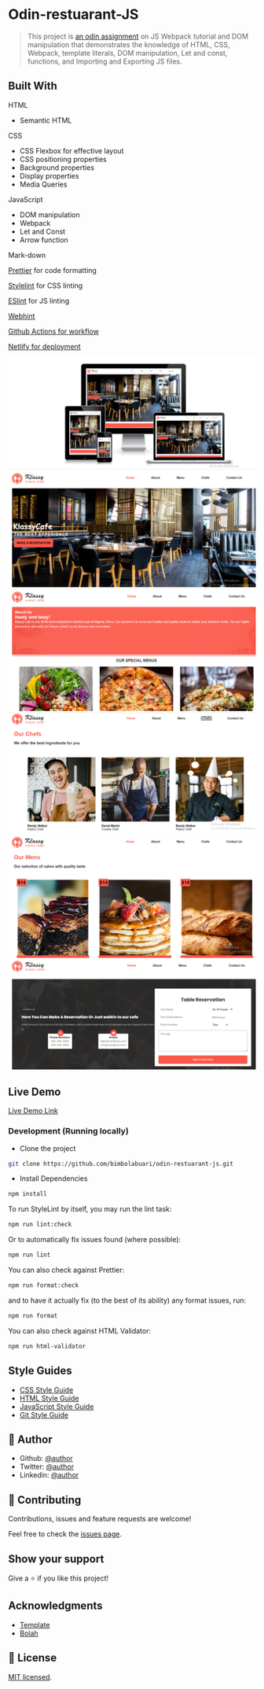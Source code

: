 # Odin-restuarant-JS

> This project is [an odin assignment](https://www.theodinproject.com/paths/full-stack-javascript/courses/javascript/lessons/restaurant-page) on JS Webpack tutorial and DOM manipulation that demonstrates the knowledge of HTML, CSS, Webpack, template literals, DOM manipulation, Let and const, functions, and Importing and Exporting JS files.

## Built With

HTML

- Semantic HTML

CSS

- CSS Flexbox for effective layout
- CSS positioning properties
- Background properties
- Display properties
- Media Queries

JavaScript

- DOM manipulation
- Webpack
- Let and Const
- Arrow function

Mark-down

[Prettier](https://prettier.io/) for code formatting

[Stylelint](https://stylelint.io/) for CSS linting

[ESlint]() for JS linting

[Webhint](https://webhint.io/)

[Github Actions for workflow](https://github.com/features/actions)

[Netlify for deployment](https://app.netlify.com/)

![Responsive View](./src/assets/images/responsive.png)
![Home Section](./src/assets/images/home.png)
![About Section](./src/assets/images/about.png)
![Chef Section](./src/assets/images/chef.png)
![Menu Section](./src/assets/images/menu.png)
![Contact Section](./src/assets/images/contact.png)

## Live Demo

[Live Demo Link](https://bimbola-restuarant-js.netlify.app/)

### Development (Running locally)

- Clone the project

```bash
git clone https://github.com/bimbolabuari/odin-restuarant-js.git
```

- Install Dependencies

```bash
npm install
```

To run StyleLint by itself, you may run the lint task:

```bash
npm run lint:check
```

Or to automatically fix issues found (where possible):

```bash
npm run lint
```

You can also check against Prettier:

```bash
npm run format:check
```

and to have it actually fix (to the best of its ability) any format issues, run:

```bash
npm run format
```

You can also check against HTML Validator:

```bash
npm run html-validator
```

## Style Guides

- [CSS Style Guide](http://udacity.github.io/frontend-nanodegree-styleguide/css.html)
- [HTML Style Guide](http://udacity.github.io/frontend-nanodegree-styleguide/index.html)
- [JavaScript Style Guide](http://udacity.github.io/frontend-nanodegree-styleguide/javascript.html)
- [Git Style Guide](https://udacity.github.io/git-styleguide/)

## 👤 Author

- Github: [@author](https://github.com/bimbolabuari)
- Twitter: [@author](https://twitter.com/bimbolabuari)
- Linkedin: [@author](https://www.linkedin.com/in/bimbolabuari/)

## 🤝 Contributing

Contributions, issues and feature requests are welcome!

Feel free to check the [issues page](https://github.com/bimbolabuari/odin-restuarant-js/issues).

## Show your support

Give a ⭐️ if you like this project!

## Acknowledgments

- [Template](https://templatemo.com/tm-558-klassy-cafe)
- [Bolah](https://github.com/bolah2009)

## 📝 License

[MIT licensed](./LICENSE).
